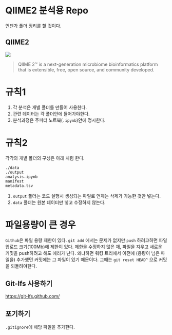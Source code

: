 
# QIIME2 분석용 Repo

언젠가 폴더 정리를 할 것이다.

## QIIME2

![](https://qiime2.org/assets/img/qiime2.svg)

> QIIME 2™ is a next-generation microbiome bioinformatics platform that is extensible, free, open source, and community developed.


# 규칙1

1. 각 분석은 개별 폴더를 만들어 사용한다.
2. 관련 데이터는 각 폴더안에 들어가야한다.
3. 분석과정은 주피터 노트북(`.ipynb`)안에 명시한다.

#  규칙2

각각의 개별 폴더의 구성은 아래 처럼 한다.

```
./data
./output
analysis.ipynb
manifest
metadata.tsv
```

1. `output` 폴더는 코드 실행시 생성되는 파일로 언제는 삭제가 가능한 것만 넣는다.
2. `data` 폴더는 원본 데이터만 넣고 수정하지 않는다.


# 파일용량이 큰 경우

`Github`은 파일 용량 제한이 있다. `git add` 에서는 문제가 없지만 `push` 하려고하면 파일 업로드 크기(100Mb)에 제한이 있다. 제한을 수정하지 않은 채, 파일을 지우고 새로운 커밋을 push하려고 해도 에러가 난다. 왜냐하면 워킹 트리에서 이전에 (용량이 넘은 파일을) 추가했던 커밋에는 그 파일이 있기 때문이다. 그때는 `git reset HEAD^` 으로 커밋을 되돌려야한다.

## Git-lfs 사용하기

https://git-lfs.github.com/

## 포기하기

`.gitignore`에 해당 파일을 추가한다.
